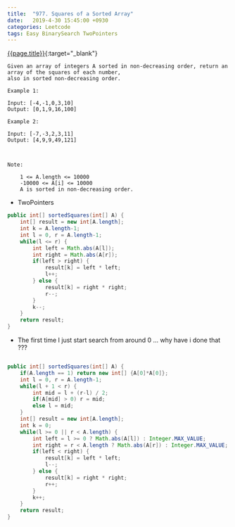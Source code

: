```yaml
---
title:  "977. Squares of a Sorted Array"
date:   2019-4-30 15:45:00 +0930
categories: Leetcode
tags: Easy BinarySearch TwoPointers
---
```


[{{page.title}}](https://leetcode.com/problems/squares-of-a-sorted-array/){:target="_blank"}


    Given an array of integers A sorted in non-decreasing order, return an array of the squares of each number,
    also in sorted non-decreasing order.

    Example 1:

    Input: [-4,-1,0,3,10]
    Output: [0,1,9,16,100]

    Example 2:

    Input: [-7,-3,2,3,11]
    Output: [4,9,9,49,121]



    Note:

        1 <= A.length <= 10000
        -10000 <= A[i] <= 10000
        A is sorted in non-decreasing order.


* TwoPointers

```java
public int[] sortedSquares(int[] A) {
    int[] result = new int[A.length];
    int k = A.length-1;
    int l = 0, r = A.length-1;
    while(l <= r) {
        int left = Math.abs(A[l]);
        int right = Math.abs(A[r]);
        if(left > right) {
            result[k] = left * left;
            l++;
        } else {
            result[k] = right * right;
            r--;
        }
        k--;
    }
    return result;
}
```

* The first time I just start search from around 0 ... why have i done that ???
```java

public int[] sortedSquares(int[] A) {
    if(A.length == 1) return new int[] {A[0]*A[0]};
    int l = 0, r = A.length-1;
    while(l + 1 < r) {
        int mid = l + (r-l) / 2;
        if(A[mid] > 0) r = mid;
        else l = mid;
    }
    int[] result = new int[A.length];
    int k = 0;
    while(l >= 0 || r < A.length) {
        int left = l >= 0 ? Math.abs(A[l]) : Integer.MAX_VALUE;
        int right = r < A.length ? Math.abs(A[r]) : Integer.MAX_VALUE;
        if(left < right) {
            result[k] = left * left;
            l--;
        } else {
            result[k] = right * right;
            r++;
        }
        k++;
    }
    return result;
}
```
